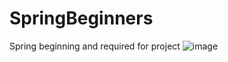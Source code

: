 # SpringBeginners
Spring beginning and required for project
![image](https://github.com/user-attachments/assets/81411dd7-b21e-451c-ae40-649d78e01e57)
